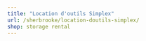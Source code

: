 ```yaml
---
title: "Location d'outils Simplex"
url: /sherbrooke/location-doutils-simplex/
shop: storage rental
---
```

